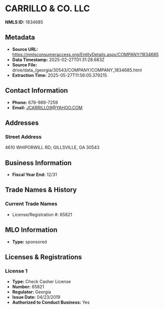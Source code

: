 # CARRILLO & CO. LLC

**NMLS ID:** 1834685

## Metadata
- **Source URL:** https://nmlsconsumeraccess.org/EntityDetails.aspx/COMPANY/1834685
- **Data Timestamp:** 2025-02-27T01:31:28.683Z
- **Source File:** drive/data_/georgia/30543/COMPANY/COMPANY_1834685.html
- **Extraction Time:** 2025-05-27T11:56:05.379215

## Contact Information
- **Phone:** 678-989-7259
- **Email:** JCARRILLO9@YAHOO.COM

## Addresses
### Street Address
4610 WHIPORWILL RD; GILLSVILLE, GA 30543

## Business Information
- **Fiscal Year End:** 12/31

## Trade Names & History
### Current Trade Names
- License/Registration #: 65821

## MLO Information
- **Type:** sponsored

## Licenses & Registrations

### License 1
- **Type:** Check Casher License
- **Number:** 65821
- **Regulator:** Georgia
- **Issue Date:** 04/23/2019
- **Authorized to Conduct Business:** Yes
